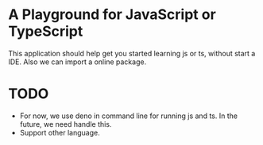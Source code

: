 # A Playground for JavaScript or TypeScript

This application should help get you started learning js or ts, without start a IDE. Also we can import a online package.

# TODO

- For now, we use deno in command line for running js and ts. In the future, we need handle this.
- Support other language.
